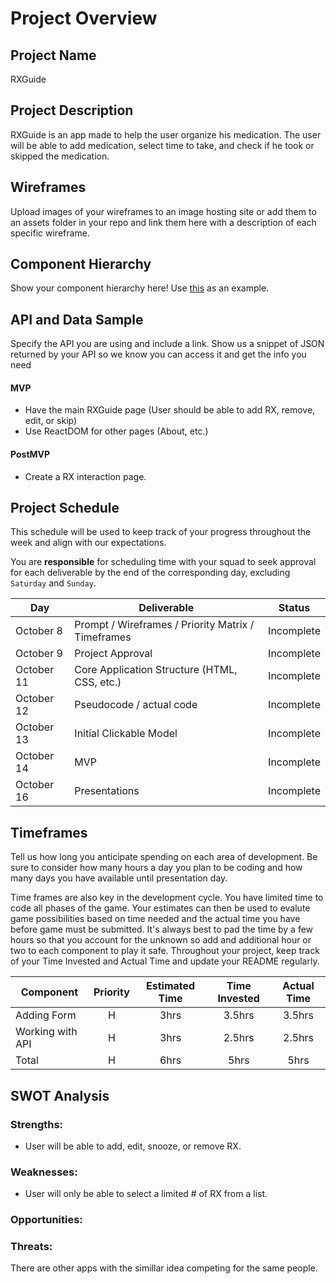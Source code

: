# Project Overview

## Project Name

RXGuide 

## Project Description

RXGuide is an app made to help the user organize his medication.
The user will be able to add medication, select time to take, and check if he took or skipped the medication.

## Wireframes

Upload images of your wireframes to an image hosting site or add them to an assets folder in your repo and link them here with a description of each specific wireframe.

## Component Hierarchy

Show your component hierarchy here! Use [this](https://cms-assets.tutsplus.com/uploads/users/1795/posts/30352/image/GettingStartedWithReduxTutorial-React-Component-Structure.png) as an example.

## API and Data Sample

Specify the API you are using and include a link. Show us a snippet of JSON returned by your API so we know you can access it and get the info you need


#### MVP 

- Have the main RXGuide page (User should be able to add RX, remove, edit, or skip)
- Use ReactDOM for other pages (About, etc.)


#### PostMVP  
- Create a RX interaction page.



## Project Schedule

This schedule will be used to keep track of your progress throughout the week and align with our expectations.  

You are **responsible** for scheduling time with your squad to seek approval for each deliverable by the end of the corresponding day, excluding `Saturday` and `Sunday`.

|  Day | Deliverable | Status
|---|---| ---|
|October 8 | Prompt / Wireframes / Priority Matrix / Timeframes | Incomplete
|October 9| Project Approval | Incomplete
|October 11 | Core Application Structure (HTML, CSS, etc.) | Incomplete
|October 12| Pseudocode / actual code | Incomplete
|October 13 | Initial Clickable Model  | Incomplete
|October 14 | MVP | Incomplete
|October 16 | Presentations | Incomplete

## Timeframes

Tell us how long you anticipate spending on each area of development. Be sure to consider how many hours a day you plan to be coding and how many days you have available until presentation day.

Time frames are also key in the development cycle.  You have limited time to code all phases of the game.  Your estimates can then be used to evalute game possibilities based on time needed and the actual time you have before game must be submitted. It's always best to pad the time by a few hours so that you account for the unknown so add and additional hour or two to each component to play it safe. Throughout your project, keep track of your Time Invested and Actual Time and update your README regularly.

| Component | Priority | Estimated Time | Time Invested | Actual Time |
| --- | :---: |  :---: | :---: | :---: |
| Adding Form | H | 3hrs| 3.5hrs | 3.5hrs |
| Working with API | H | 3hrs| 2.5hrs | 2.5hrs |
| Total | H | 6hrs| 5hrs | 5hrs |

## SWOT Analysis

### Strengths:
- User will be able to add, edit, snooze, or remove RX.

### Weaknesses:
- User will only be able to select a limited # of RX from a list.

### Opportunities:

### Threats:
There are other apps with the simillar idea competing for the same people.
